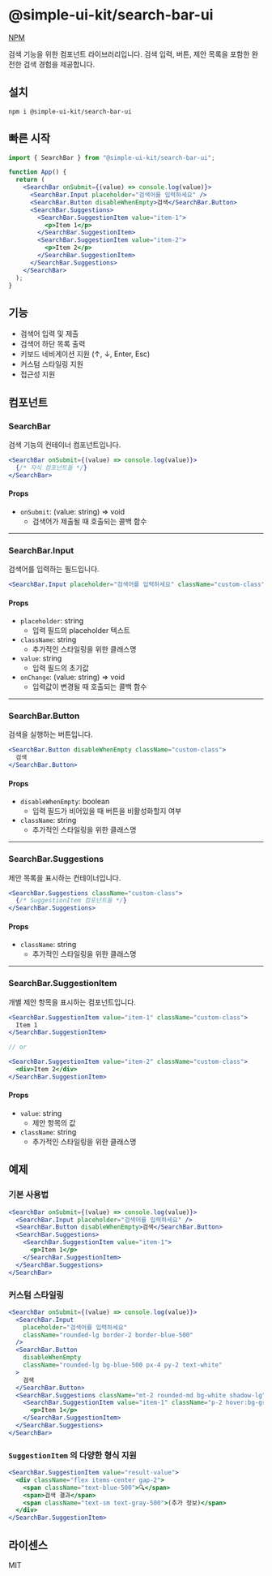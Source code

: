 # @simple-ui-kit/search-bar-ui

[NPM](https://www.npmjs.com/package/@simple-ui-kit/search-bar-ui?activeTab=readme)

검색 기능을 위한 컴포넌트 라이브러리입니다.
검색 입력, 버튼, 제안 목록을 포함한 완전한 검색 경험을 제공합니다.

## 설치

```
npm i @simple-ui-kit/search-bar-ui
```

## 빠른 시작

```jsx
import { SearchBar } from "@simple-ui-kit/search-bar-ui";

function App() {
  return (
    <SearchBar onSubmit={(value) => console.log(value)}>
      <SearchBar.Input placeholder="검색어를 입력하세요" />
      <SearchBar.Button disableWhenEmpty>검색</SearchBar.Button>
      <SearchBar.Suggestions>
        <SearchBar.SuggestionItem value="item-1">
          <p>Item 1</p>
        </SearchBar.SuggestionItem>
        <SearchBar.SuggestionItem value="item-2">
          <p>Item 2</p>
        </SearchBar.SuggestionItem>
      </SearchBar.Suggestions>
    </SearchBar>
  );
}
```

## 기능

- 검색어 입력 및 제출
- 검색어 하단 목록 출력
- 키보드 네비게이션 지원 (↑, ↓, Enter, Esc)
- 커스텀 스타일링 지원
- 접근성 지원

## 컴포넌트

### SearchBar

검색 기능의 컨테이너 컴포넌트입니다.

```jsx
<SearchBar onSubmit={(value) => console.log(value)}>
  {/* 자식 컴포넌트들 */}
</SearchBar>
```

#### Props

- `onSubmit`: (value: string) => void
  - 검색어가 제출될 때 호출되는 콜백 함수

---

### SearchBar.Input

검색어를 입력하는 필드입니다.

```jsx
<SearchBar.Input placeholder="검색어를 입력하세요" className="custom-class" />
```

#### Props

- `placeholder`: string
  - 입력 필드의 placeholder 텍스트
- `className`: string
  - 추가적인 스타일링을 위한 클래스명
- `value`: string
  - 입력 필드의 초기값
- `onChange`: (value: string) => void
  - 입력값이 변경될 때 호출되는 콜백 함수

---

### SearchBar.Button

검색을 실행하는 버튼입니다.

```jsx
<SearchBar.Button disableWhenEmpty className="custom-class">
  검색
</SearchBar.Button>
```

#### Props

- `disableWhenEmpty`: boolean
  - 입력 필드가 비어있을 때 버튼을 비활성화할지 여부
- `className`: string
  - 추가적인 스타일링을 위한 클래스명

---

### SearchBar.Suggestions

제안 목록을 표시하는 컨테이너입니다.

```jsx
<SearchBar.Suggestions className="custom-class">
  {/* SuggestionItem 컴포넌트들 */}
</SearchBar.Suggestions>
```

#### Props

- `className`: string
  - 추가적인 스타일링을 위한 클래스명

---

### SearchBar.SuggestionItem

개별 제안 항목을 표시하는 컴포넌트입니다.

```jsx
<SearchBar.SuggestionItem value="item-1" className="custom-class">
  Item 1
</SearchBar.SuggestionItem>

// or

<SearchBar.SuggestionItem value="item-2" className="custom-class">
  <div>Item 2</div>
</SearchBar.SuggestionItem>

```

#### Props

- `value`: string
  - 제안 항목의 값
- `className`: string
  - 추가적인 스타일링을 위한 클래스명

## 예제

### 기본 사용법

```jsx
<SearchBar onSubmit={(value) => console.log(value)}>
  <SearchBar.Input placeholder="검색어를 입력하세요" />
  <SearchBar.Button disableWhenEmpty>검색</SearchBar.Button>
  <SearchBar.Suggestions>
    <SearchBar.SuggestionItem value="item-1">
      <p>Item 1</p>
    </SearchBar.SuggestionItem>
  </SearchBar.Suggestions>
</SearchBar>
```

### 커스텀 스타일링

```jsx
<SearchBar onSubmit={(value) => console.log(value)}>
  <SearchBar.Input
    placeholder="검색어를 입력하세요"
    className="rounded-lg border-2 border-blue-500"
  />
  <SearchBar.Button
    disableWhenEmpty
    className="rounded-lg bg-blue-500 px-4 py-2 text-white"
  >
    검색
  </SearchBar.Button>
  <SearchBar.Suggestions className="mt-2 rounded-md bg-white shadow-lg">
    <SearchBar.SuggestionItem value="item-1" className="p-2 hover:bg-gray-100">
      <p>Item 1</p>
    </SearchBar.SuggestionItem>
  </SearchBar.Suggestions>
</SearchBar>
```

### `SuggestionItem` 의 다양한 형식 지원

```jsx
<SearchBar.SuggestionItem value="result-value">
  <div className="flex items-center gap-2">
    <span className="text-blue-500">🔍</span>
    <span>검색 결과</span>
    <span className="text-sm text-gray-500">(추가 정보)</span>
  </div>
</SearchBar.SuggestionItem>
```

## 라이센스

MIT
